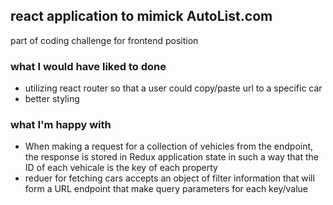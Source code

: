 ## react application to mimick AutoList.com
part of coding challenge for frontend position


### what I would have liked to done
- utilizing react router so that a user could copy/paste url to a specific car
- better styling

### what I'm happy with
- When making a request for a collection of vehicles from the endpoint, the response is stored in Redux application state in such a way that the ID of each vehicale is the key of each property
- reduer for fetching cars accepts an object of filter information that will form a URL endpoint that make query parameters for each key/value

